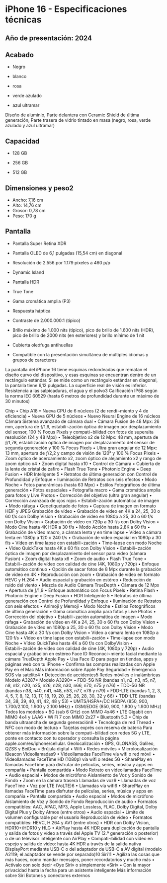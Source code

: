 # iPhone 16 - Especificaciones técnicas

## Año de presentación: 2024 

## Acabado
*	Negro

*	blanco

*	rosa

*	verde azulado

*	azul ultramar

Diseño de aluminio, Parte delantera con Ceramic Shield de última generación, Parte trasera de vidrio tintado en masa (negro, rosa, verde azulado y azul ultramar)

## Capacidad
*	128 GB

*	256 GB

*	512 GB

## Dimensiones y peso2
*	Ancho: 7,16 cm
*	Alto: 14,76 cm
*	Grosor: 0,78 cm
*	Peso: 170 g

## Pantalla

*	Pantalla Super Retina XDR

*	Pantalla OLED de 6,1 pulgadas (15,54 cm) en diagonal

*	Resolución de 2.556 por 1.179 píxeles a 460 p/p
*	Dynamic Island
*	Pantalla HDR
*	True Tone
*	Gama cromática amplia (P3)
*	Respuesta háptica
*	Contraste de 2.000.000:1 (típico)
*	Brillo máximo de 1.000 nits (típico), pico de brillo de 1.600 nits (HDR), pico de brillo de 2000 nits (en exteriores) y brillo mínimo de 1 nit
*	Cubierta oleófuga antihuellas
*	Compatible con la presentación simultánea de múltiples idiomas y grupos de caracteres

La pantalla del iPhone 16 tiene esquinas redondeadas que rematan el diseño curvo del dispositivo, y esas esquinas se encuentran dentro de un rectángulo estándar. Si se mide como un rectángulo estándar en diagonal, la pantalla tiene 6,12 pulgadas. La superficie real de visión es inferior.
Resistencia a las salpicaduras, el agua y el polvo3
Calificación IP68 según la norma IEC 60529 (hasta 6 metros de profundidad durante un máximo de 30 minutos)


Chip
•	Chip A18
•	Nueva CPU de 6 núcleos (2 de rendi¬miento y 4 de eficiencia)
•	Nueva GPU de 5 núcleos
•	Nuevo Neural Engine de 16 núcleos
Cámara
Sistema avanzado de cámara dual
•	Cámara Fusion de 48 Mpx: 26 mm, apertura de ƒ/1,6, estabili¬zación óptica de imagen por desplazamiento del sensor, 100 % Focus Pixels y compati¬bilidad con fotos de superalta resolución (24 y 48 Mpx)
•	Teleobjetivo x2 de 12 Mpx: 48 mm, apertura de ƒ/1,78, estabilización óptica de imagen por desplazamiento del sensor de segunda generación y 100 % Focus Pixels
•	Ultra gran angular de 12 Mpx: 13 mm, apertura de ƒ/2,2 y campo de visión de 120° y 100 % Focus Pixels
•	Zoom óptico de acercamiento x2, zoom óptico de alejamiento x2 y rango de zoom óptico x4
•	Zoom digital hasta x10
•	Control de Cámara
•	Cubierta de la lente de cristal de zafiro
•	Flash True Tone
•	Photonic Engine
•	Deep Fusion
•	HDR Inteligente 5
•	Retratos de última generación con Control de Profundidad y Enfoque
•	Iluminación de Retratos con seis efectos
•	Modo Noche
•	Fotos panorámicas (hasta 63 Mpx)
•	Estilos Fotográficos de última generación
•	Fotos espaciales
•	Fotografía macro
•	Gama cromática amplia para fotos y Live Photos
•	Corrección del objetivo (ultra gran angular)
•	Corrección avanzada de ojos rojos
•	Estabili¬zación automática de imagen
•	Modo ráfaga
•	Geoetiquetado de fotos
•	Captura de imagen en formato HEIF y JPEG
Grabación de vídeo
•	Grabación de vídeo en 4K a 24, 25, 30 o 60 f/s con Dolby Vision
•	Grabación de vídeo en 1080p a 25, 30 o 60 f/s con Dolby Vision
•	Grabación de vídeo en 720p a 30 f/s con Dolby Vision
•	Modo Cine hasta 4K HDR a 30 f/s
•	Modo Acción hasta 2,8K a 60 f/s
•	Grabación de vídeo macro, a cámara lenta y en time lapse
•	Vídeo a cámara lenta en 1080p a 120 o 240 f/s
•	Grabación de vídeo espacial en 1080p a 30 f/s
•	Vídeo en time lapse con estabili¬zación
•	Time-lapse con modo Noche
•	Vídeo QuickTake hasta 4K a 60 f/s con Dolby Vision
•	Estabili¬zación óptica de imagen por desplazamiento del sensor para vídeo (cámara Fusion)
•	Zoom digital hasta x6
•	Zoom de audio
•	Flash True Tone
•	Estabili¬zación de vídeo con calidad de cine (4K, 1080p y 720p)
•	Enfoque automático continuo
•	Opción de sacar fotos de 8 Mpx durante la grabación de vídeo en 4K
•	Reproducción con zoom
•	Grabación de vídeo en formato HEVC y H.264
•	Audio espacial y grabación en estéreo
•	Reducción de ruido del viento
•	Mezcla de Audio
Cámara TrueDepth
•	Cámara de 12 Mpx
•	Apertura de ƒ/1,9
•	Enfoque automático con Focus Pixels
•	Retina Flash
•	Photonic Engine
•	Deep Fusion
•	HDR Inteligente 5
•	Retratos de última generación con Control de Profundidad y Enfoque
•	Iluminación de Retratos con seis efectos
•	Animoji y Memoji
•	Modo Noche
•	Estilos Fotográficos de última generación
•	Gama cromática amplia para fotos y Live Photos
•	Corrección del objetivo
•	Estabili¬zación automática de imagen
•	Modo ráfaga
•	Grabación de vídeo en 4K a 24, 25, 30 o 60 f/s con Dolby Vision
•	Grabación de vídeo en 1080p a 25, 30 o 60 f/s con Dolby Vision
•	Modo Cine hasta 4K a 30 f/s con Dolby Vision
•	Vídeo a cámara lenta en 1080p a 120 f/s
•	Vídeo en time lapse con estabili¬zación
•	Time-lapse con modo Noche
•	Vídeo QuickTake hasta 4K a 60 f/s con DolbyVision
•	Estabili¬zación de vídeo con calidad de cine (4K, 1080p y 720p)
•	Audio espacial y grabación en estéreo
Face ID
Reconoci¬miento facial mediante la cámara TrueDepth
Apple Pay
•	Usa Face ID para pagar en tiendas, apps y páginas web con tu iPhone
•	Confirma las compras realizadas con Apple Pay en el Mac
Más información sobre Apple Pay
Seguridad
•	Emergencia SOS vía satélite4
•	Detección de accidentes5
Redes móviles e inalámbricas
Modelo A3287* Modelo A3290*
•	FDD-5G NR (bandas n1, n2, n3, n5, n7, n8, n12, n20, n25, n26, n28, n30, n66, n70, n75 y n76)
•	TDD-5G NR (bandas n38, n40, n41, n48, n53, n77, n78 y n79)
•	FDD-LTE (bandas 1, 2, 3, 4, 5, 7, 8, 12, 13, 17, 18, 19, 20, 25, 26, 28, 30, 32 y 66)
•	TDD-LTE (bandas 34, 38, 39, 40, 41, 42, 48 y 53)
•	UMTS/HSPA+/DC HSDPA (850, 900, 1.700/2.100, 1.900 y 2.100 MHz)
•	GSM/EDGE (850, 900, 1.800 y 1.900 MHz)
Todos los modelos
•	5G (sub 6 GHz) con MIMO 4x46
•	LTE Gigabit con MIMO 4x4 y LAA6
•	Wi Fi 7 con MIMO 2x27
•	Bluetooth 5.3
•	Chip de banda ultraancha de segunda generación8
•	Tecnología de red Thread
•	NFC con modo de lectura
•	Tarjetas exprés con reserva de batería
Para obtener más información sobre la compati¬bilidad con redes 5G y LTE, ponte en contacto con tu operador y consulta la página apple.com/es/iphone/cellular.
Geolocalización
•	GPS, GLONASS, Galileo, QZSS y BeiDou
•	Brújula digital
•	Wifi
•	Redes móviles
•	Microlocalización iBeacon
Videollamadas9
•	Videollamadas FaceTime vía wifi o red móvil
•	Videollamadas FaceTime HD (1080p) vía wifi o redes 5G
•	SharePlay en llamadas FaceTime para disfrutar de películas, series, música y apps en compañía
•	Pantalla compartida
•	Modo Retrato en videollamadas FaceTime
•	Audio espacial
•	Modos de micrófono Aislamiento de Voz y Sonido de Fondo
•	Zoom en la cámara trasera
Llamadas de voz9
•	Llamadas de voz FaceTime
•	Voz por LTE (VoLTE)6
•	Llamadas vía wifi6
•	SharePlay en llamadas FaceTime para disfrutar de películas, series, música y apps en compañía
•	Pantalla compartida
•	Audio espacial
•	Modos de micrófono Aislamiento de Voz y Sonido de Fondo
Reproducción de audio
•	Formatos compatibles: AAC, APAC, MP3, Apple Lossless, FLAC, Dolby Digital, Dolby Digital Plus y Dolby Atmos (entre otros)
•	Audio espacial
•	Límite de volumen configurable por el usuario
Reproducción de vídeo
•	Formatos compatibles: HEVC, H.264 y AV1 (entre otros)
•	HDR con Dolby Vision, HDR10+/HDR10 y HLG
•	AirPlay hasta 4K HDR para duplicación de pantalla y salida de fotos y vídeo a través del Apple TV (2.ª generación o posterior) o de un televisor inteligente con AirPlay
•	Compati¬bilidad con vídeo en espejo y salida de vídeo: hasta 4K HDR a través de la salida nativa DisplayPort mediante USB-C o del adaptador de USB-C a AV digital (modelo A2119; el adaptador se vende por separado)10
Siri11
•	Agiliza las cosas que más haces, como mandar mensajes, poner recordatorios y mucho más
•	Actívalo con solo decir «Oye Siri» o simplemente «Siri»
•	Con la mayor privacidad hasta la fecha para un asistente inteligente
Más información sobre Siri
Botones y conectores externos
